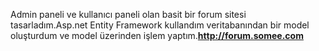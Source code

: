 Admin paneli ve kullanıcı paneli olan basit bir forum sitesi tasarladım.Asp.net Entity Framework kullandım veritabanından bir model oluşturdum ve model üzerinden işlem yaptım.<b>http://forum.somee.com</b>
